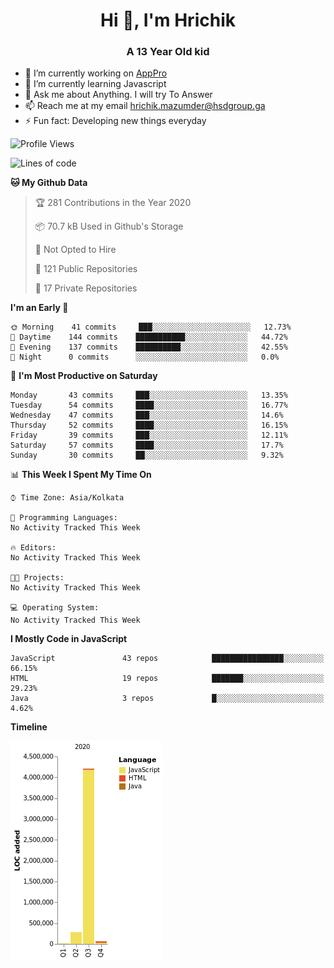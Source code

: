 <h1 align="center">Hi 👋, I'm Hrichik</h1>
<h3 align="center">A 13 Year Old kid</h3>


- 🔭 I’m currently working on [AppPro](https://apppro.in)
- 🌱 I’m currently learning Javascript
- 💬 Ask me about Anything. I will try To Answer
- 📫 Reach me at my email hrichik.mazumder@hsdgroup.ga
- ⚡ Fun fact: Developing new things everyday

<!--START_SECTION:waka-->
![Profile Views](http://img.shields.io/badge/Profile%20Views-16-blue)

![Lines of code](https://img.shields.io/badge/From%20Hello%20World%20I%27ve%20Written-4.5%20million%20lines%20of%20code-blue)

**🐱 My Github Data** 

> 🏆 281 Contributions in the Year 2020
 > 
> 📦 70.7 kB Used in Github's Storage 
 > 
> 🚫 Not Opted to Hire
 > 
> 📜 121 Public Repositories
 > 
> 🔑 17 Private Repositories 

**I'm an Early 🐤** 

```text
🌞 Morning    41 commits     ███░░░░░░░░░░░░░░░░░░░░░░   12.73% 
🌆 Daytime    144 commits    ███████████░░░░░░░░░░░░░░   44.72% 
🌃 Evening    137 commits    ██████████░░░░░░░░░░░░░░░   42.55% 
🌙 Night      0 commits      ░░░░░░░░░░░░░░░░░░░░░░░░░   0.0%

```
📅 **I'm Most Productive on Saturday** 

```text
Monday       43 commits     ███░░░░░░░░░░░░░░░░░░░░░░   13.35% 
Tuesday      54 commits     ████░░░░░░░░░░░░░░░░░░░░░   16.77% 
Wednesday    47 commits     ███░░░░░░░░░░░░░░░░░░░░░░   14.6% 
Thursday     52 commits     ████░░░░░░░░░░░░░░░░░░░░░   16.15% 
Friday       39 commits     ███░░░░░░░░░░░░░░░░░░░░░░   12.11% 
Saturday     57 commits     ████░░░░░░░░░░░░░░░░░░░░░   17.7% 
Sunday       30 commits     ██░░░░░░░░░░░░░░░░░░░░░░░   9.32%

```


📊 **This Week I Spent My Time On** 

```text
⌚︎ Time Zone: Asia/Kolkata

💬 Programming Languages: 
No Activity Tracked This Week

🔥 Editors: 
No Activity Tracked This Week

🐱‍💻 Projects: 
No Activity Tracked This Week

💻 Operating System: 
No Activity Tracked This Week

```

**I Mostly Code in JavaScript** 

```text
JavaScript               43 repos            ████████████████░░░░░░░░░   66.15% 
HTML                     19 repos            ███████░░░░░░░░░░░░░░░░░░   29.23% 
Java                     3 repos             █░░░░░░░░░░░░░░░░░░░░░░░░   4.62%

```


**Timeline**

![Chart not found](https://github.com/hrichiksite/hrichiksite/blob/master/charts/bar_graph.png) 


<!--END_SECTION:waka-->
